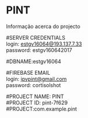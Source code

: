 # PINT
<bold>Informação acerca do projecto<bold>
  
#SERVER CREDENTIALS<br>
login: estgv16064@193.137.7.33<br>
password: estgv160642017

#DBNAME:estgv16064

#FIREBASE EMAIL<br> 
login: ipvpint@gmail.com<br>
password: cortisolshot

#PROJECT NAME: PINT<br>
#PROJECT ID: pint-7f629<br>
#PROJECT:com.example.pint

